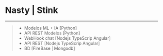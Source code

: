 # Nasty | Stink
---
> - Modelos ML + IA [Python]
> - API REST Modelos [Python]
> - WebHook chat [Nodejs TypeScrip Angular]
> - API REST [Nodejs TypeScrip Angular]
> - BD [FireBase | Mongodb]